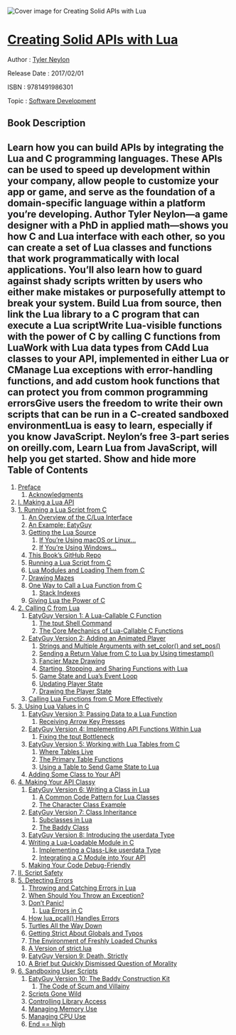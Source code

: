 ![Cover image for Creating Solid APIs with Lua](https://imgdetail.ebookreading.net/cover/cover/software_development/EB9781491986301.jpg)

[Creating Solid APIs with Lua](https://ebookreading.net/view/book/Creating+Solid+APIs+with+Lua-EB9781491986301_1.html "Creating Solid APIs with Lua")
====================================================================================================================

Author : [Tyler Neylon](https://ebookreading.net/search/author/Tyler+Neylon)

Release Date : 2017/02/01

ISBN : 9781491986301

Topic : [Software Development](https://ebookreading.net/search/category/software-development)

Book Description
-----------------

 Learn how you can build APIs by integrating the Lua and C programming languages. These APIs can be used to speed up development within your company, allow people to customize your app or game, and serve as the foundation of a domain-specific language within a platform you’re developing.
Author Tyler Neylon—a game designer with a PhD in applied math—shows you how C and Lua interface with each other, so you can create a set of Lua classes and functions that work programmatically with local applications. You’ll also learn how to guard against shady scripts written by users who either make mistakes or purposefully attempt to break your system.
Build Lua from source, then link the Lua library to a C program that can execute a Lua scriptWrite Lua-visible functions with the power of C by calling C functions from LuaWork with Lua data types from CAdd Lua classes to your API, implemented in either Lua or CManage Lua exceptions with error-handling functions, and add custom hook functions that can protect you from common programming errorsGive users the freedom to write their own scripts that can be run in a C-created sandboxed environmentLua is easy to learn, especially if you know JavaScript. Neylon’s free 3-part series on oreilly.com, Learn Lua from JavaScript, will help you get started.
        Show and hide more                
Table of Contents
-----------------

1. [Preface](https://ebookreading.net/view/book/Creating+Solid+APIs+with+Lua-EB9781491986301_4.html#preface)
    1. [Acknowledgments](https://ebookreading.net/view/book/Creating+Solid+APIs+with+Lua-EB9781491986301_4.html#acknowledgements)
1. [I. Making a Lua API](https://ebookreading.net/view/book/Creating+Solid+APIs+with+Lua-EB9781491986301_5.html#making_a_lua_api)
1. [1. Running a Lua Script from C](https://ebookreading.net/view/book/Creating+Solid+APIs+with+Lua-EB9781491986301_6.html#running_a_lua_scrip)
    1. [An Overview of the C/Lua Interface](https://ebookreading.net/view/book/Creating+Solid+APIs+with+Lua-EB9781491986301_6.html#overview_of_the_cso)
    1. [An Example: EatyGuy](https://ebookreading.net/view/book/Creating+Solid+APIs+with+Lua-EB9781491986301_6.html#example_eatyguy)
    1. [Getting the Lua Source](https://ebookreading.net/view/book/Creating+Solid+APIs+with+Lua-EB9781491986301_6.html#getting_the_lua_sou)
        1. [If You’re Using macOS or Linux…](https://ebookreading.net/view/book/Creating+Solid+APIs+with+Lua-EB9781491986301_6.html#if_youapostrophere_)
        1. [If You’re Using Windows…](https://ebookreading.net/view/book/Creating+Solid+APIs+with+Lua-EB9781491986301_6.html#if_youapostrophere_)
    1. [This Book’s GitHub Repo](https://ebookreading.net/view/book/Creating+Solid+APIs+with+Lua-EB9781491986301_6.html#this_reportapostrop)
    1. [Running a Lua Script from C](https://ebookreading.net/view/book/Creating+Solid+APIs+with+Lua-EB9781491986301_6.html#running_a_lua_scrip)
    1. [Lua Modules and Loading Them from C](https://ebookreading.net/view/book/Creating+Solid+APIs+with+Lua-EB9781491986301_6.html#lua_modules_and_loa)
    1. [Drawing Mazes](https://ebookreading.net/view/book/Creating+Solid+APIs+with+Lua-EB9781491986301_6.html#drawing_mazes)
    1. [One Way to Call a Lua Function from C](https://ebookreading.net/view/book/Creating+Solid+APIs+with+Lua-EB9781491986301_6.html#one_way_to_call_a_l)
        1. [Stack Indexes](https://ebookreading.net/view/book/Creating+Solid+APIs+with+Lua-EB9781491986301_6.html#stack_indexes)
    1. [Giving Lua the Power of C](https://ebookreading.net/view/book/Creating+Solid+APIs+with+Lua-EB9781491986301_6.html#giving_lua_the_powe)
1. [2. Calling C from Lua](https://ebookreading.net/view/book/Creating+Solid+APIs+with+Lua-EB9781491986301_7.html#calling_c_from_lua)
    1. [EatyGuy Version 1: A Lua-Callable C Function](https://ebookreading.net/view/book/Creating+Solid+APIs+with+Lua-EB9781491986301_7.html#eatyguy_version_1_a)
        1. [The tput Shell Command](https://ebookreading.net/view/book/Creating+Solid+APIs+with+Lua-EB9781491986301_7.html#tput_shell_command)
        1. [The Core Mechanics of Lua-Callable C Functions](https://ebookreading.net/view/book/Creating+Solid+APIs+with+Lua-EB9781491986301_7.html#core_mechanics_of_l)
    1. [EatyGuy Version 2: Adding an Animated Player](https://ebookreading.net/view/book/Creating+Solid+APIs+with+Lua-EB9781491986301_7.html#eatyguy_version_2_a)
        1. [Strings and Multiple Arguments with set_color() and set_pos()](https://ebookreading.net/view/book/Creating+Solid+APIs+with+Lua-EB9781491986301_7.html#strings_and_multipl)
        1. [Sending a Return Value from C to Lua by Using timestamp()](https://ebookreading.net/view/book/Creating+Solid+APIs+with+Lua-EB9781491986301_7.html#sending_a_return_va)
        1. [Fancier Maze Drawing](https://ebookreading.net/view/book/Creating+Solid+APIs+with+Lua-EB9781491986301_7.html#fancier_maze_drawin)
        1. [Starting, Stopping, and Sharing Functions with Lua](https://ebookreading.net/view/book/Creating+Solid+APIs+with+Lua-EB9781491986301_7.html#startingcomma_stopp)
        1. [Game State and Lua’s Event Loop](https://ebookreading.net/view/book/Creating+Solid+APIs+with+Lua-EB9781491986301_7.html#game_state_and_luaa)
        1. [Updating Player State](https://ebookreading.net/view/book/Creating+Solid+APIs+with+Lua-EB9781491986301_7.html#updating_player_sta)
        1. [Drawing the Player State](https://ebookreading.net/view/book/Creating+Solid+APIs+with+Lua-EB9781491986301_7.html#drawing_the_player_)
    1. [Calling Lua Functions from C More Effectively](https://ebookreading.net/view/book/Creating+Solid+APIs+with+Lua-EB9781491986301_7.html#calling_lua_functio)
1. [3. Using Lua Values in C](https://ebookreading.net/view/book/Creating+Solid+APIs+with+Lua-EB9781491986301_8.html#using_lua_values_in)
    1. [EatyGuy Version 3: Passing Data to a Lua Function](https://ebookreading.net/view/book/Creating+Solid+APIs+with+Lua-EB9781491986301_8.html#eatyguy_version_3_p)
        1. [Receiving Arrow Key Presses](https://ebookreading.net/view/book/Creating+Solid+APIs+with+Lua-EB9781491986301_8.html#receiving_arrow_key)
    1. [EatyGuy Version 4: Implementing API Functions Within Lua](https://ebookreading.net/view/book/Creating+Solid+APIs+with+Lua-EB9781491986301_8.html#eatyguy_version_4_i)
        1. [Fixing the tput Bottleneck](https://ebookreading.net/view/book/Creating+Solid+APIs+with+Lua-EB9781491986301_8.html#fixing_the_tput_bot)
    1. [EatyGuy Version 5: Working with Lua Tables from C](https://ebookreading.net/view/book/Creating+Solid+APIs+with+Lua-EB9781491986301_8.html#eatyguy_version_5_w)
        1. [Where Tables Live](https://ebookreading.net/view/book/Creating+Solid+APIs+with+Lua-EB9781491986301_8.html#where_tables_live)
        1. [The Primary Table Functions](https://ebookreading.net/view/book/Creating+Solid+APIs+with+Lua-EB9781491986301_8.html#primary_table_funct)
        1. [Using a Table to Send Game State to Lua](https://ebookreading.net/view/book/Creating+Solid+APIs+with+Lua-EB9781491986301_8.html#using_a_table_to_se)
    1. [Adding Some Class to Your API](https://ebookreading.net/view/book/Creating+Solid+APIs+with+Lua-EB9781491986301_8.html#adding_some_class_t)
1. [4. Making Your API Classy](https://ebookreading.net/view/book/Creating+Solid+APIs+with+Lua-EB9781491986301_9.html#making_your_api_cla)
    1. [EatyGuy Version 6: Writing a Class in Lua](https://ebookreading.net/view/book/Creating+Solid+APIs+with+Lua-EB9781491986301_9.html#eatyguy_version_6_w)
        1. [A Common Code Pattern for Lua Classes](https://ebookreading.net/view/book/Creating+Solid+APIs+with+Lua-EB9781491986301_9.html#common_code_pattern)
        1. [The Character Class Example](https://ebookreading.net/view/book/Creating+Solid+APIs+with+Lua-EB9781491986301_9.html#character_class_exa)
    1. [EatyGuy Version 7: Class Inheritance](https://ebookreading.net/view/book/Creating+Solid+APIs+with+Lua-EB9781491986301_9.html#eatyguy_version_7_c)
        1. [Subclasses in Lua](https://ebookreading.net/view/book/Creating+Solid+APIs+with+Lua-EB9781491986301_9.html#subclasses_in_lua)
        1. [The Baddy Class](https://ebookreading.net/view/book/Creating+Solid+APIs+with+Lua-EB9781491986301_9.html#baddy_class)
    1. [EatyGuy Version 8: Introducing the userdata Type](https://ebookreading.net/view/book/Creating+Solid+APIs+with+Lua-EB9781491986301_9.html#eatyguy_version_8_i)
    1. [Writing a Lua-Loadable Module in C](https://ebookreading.net/view/book/Creating+Solid+APIs+with+Lua-EB9781491986301_9.html#writing_a_lua-loada)
        1. [Implementing a Class-Like userdata Type](https://ebookreading.net/view/book/Creating+Solid+APIs+with+Lua-EB9781491986301_9.html#implementing_a_clas)
        1. [Integrating a C Module into Your API](https://ebookreading.net/view/book/Creating+Solid+APIs+with+Lua-EB9781491986301_9.html#integrating_a_c_mod)
    1. [Making Your Code Debug-Friendly](https://ebookreading.net/view/book/Creating+Solid+APIs+with+Lua-EB9781491986301_9.html#making_your_code_de)
1. [II. Script Safety](https://ebookreading.net/view/book/Creating+Solid+APIs+with+Lua-EB9781491986301_10.html#script_safety)
1. [5. Detecting Errors](https://ebookreading.net/view/book/Creating+Solid+APIs+with+Lua-EB9781491986301_11.html#detecting_errors)
    1. [Throwing and Catching Errors in Lua](https://ebookreading.net/view/book/Creating+Solid+APIs+with+Lua-EB9781491986301_11.html#throwing_and_catchi)
    1. [When Should You Throw an Exception?](https://ebookreading.net/view/book/Creating+Solid+APIs+with+Lua-EB9781491986301_11.html#when_should_you_thr)
    1. [Don’t Panic!](https://ebookreading.net/view/book/Creating+Solid+APIs+with+Lua-EB9781491986301_11.html#donapostrophet_pani)
        1. [Lua Errors in C](https://ebookreading.net/view/book/Creating+Solid+APIs+with+Lua-EB9781491986301_11.html#lua_errors_in_c)
    1. [How lua_pcall() Handles Errors](https://ebookreading.net/view/book/Creating+Solid+APIs+with+Lua-EB9781491986301_11.html#how_luaunderscorepc)
    1. [Turtles All the Way Down](https://ebookreading.net/view/book/Creating+Solid+APIs+with+Lua-EB9781491986301_11.html#turtles_all_the_way)
    1. [Getting Strict About Globals and Typos](https://ebookreading.net/view/book/Creating+Solid+APIs+with+Lua-EB9781491986301_11.html#getting_strict_abou)
    1. [The Environment of Freshly Loaded Chunks](https://ebookreading.net/view/book/Creating+Solid+APIs+with+Lua-EB9781491986301_11.html#environment_of_fres)
    1. [A Version of strict.lua](https://ebookreading.net/view/book/Creating+Solid+APIs+with+Lua-EB9781491986301_11.html#version_of_strictdo)
    1. [EatyGuy Version 9: Death, Strictly](https://ebookreading.net/view/book/Creating+Solid+APIs+with+Lua-EB9781491986301_11.html#eatyguy_version_9_d)
    1. [A Brief but Quickly Dismissed Question of Morality](https://ebookreading.net/view/book/Creating+Solid+APIs+with+Lua-EB9781491986301_11.html#brief_but_quickly_d)
1. [6. Sandboxing User Scripts](https://ebookreading.net/view/book/Creating+Solid+APIs+with+Lua-EB9781491986301_12.html#sandboxing_user_scr)
    1. [EatyGuy Version 10: The Baddy Construction Kit](https://ebookreading.net/view/book/Creating+Solid+APIs+with+Lua-EB9781491986301_12.html#eatyguy_version_10_)
        1. [The Code of Scum and Villainy](https://ebookreading.net/view/book/Creating+Solid+APIs+with+Lua-EB9781491986301_12.html#code_of_scum_and_vi)
    1. [Scripts Gone Wild](https://ebookreading.net/view/book/Creating+Solid+APIs+with+Lua-EB9781491986301_12.html#scripts_gone_wild)
    1. [Controlling Library Access](https://ebookreading.net/view/book/Creating+Solid+APIs+with+Lua-EB9781491986301_12.html#controlling_library)
    1. [Managing Memory Use](https://ebookreading.net/view/book/Creating+Solid+APIs+with+Lua-EB9781491986301_12.html#managing_memory_use)
    1. [Managing CPU Use](https://ebookreading.net/view/book/Creating+Solid+APIs+with+Lua-EB9781491986301_12.html#managing_cpu_use)
    1. [End == Nigh](https://ebookreading.net/view/book/Creating+Solid+APIs+with+Lua-EB9781491986301_12.html#end_equalsequals_ni)
